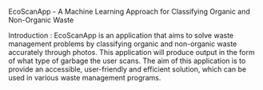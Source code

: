 EcoScanApp - A Machine Learning Approach for Classifying Organic and Non-Organic Waste

Introduction :
EcoScanApp is an application that aims to solve waste management problems by classifying organic and non-organic waste accurately through photos. This application will produce output in the form of what type of garbage the user scans. The aim of this application is to provide an accessible, user-friendly and efficient solution, which can be used in various waste management programs.
